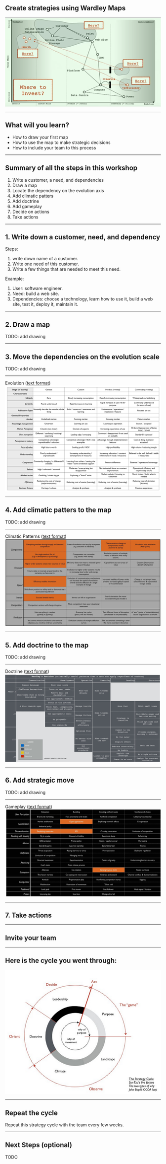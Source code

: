 <!--
size: 4:3
theme: default
-->

## Create strategies using Wardley Maps
![wardley](wardley.png)

---
<!-- paginate: true -->

## What will you learn?

- How to draw your first map
- How to use the map to make strategic decisions
- How to include your team to this process

---

## Summary of all the steps in this workshop
1. Write a customer, a need, and dependencies
1. Draw a map
1. Locate the dependency on the evolution axis
1. Add climatic patters
1. Add doctrine
1. Add gameplay
1. Decide on actions
1. Take actions

---

## 1. Write down a customer, need, and dependency

Steps:
1. write down name of a customer.
1. Write one need of this customer.
1. Write a few things that are needed to meet this need.

Example:
1. User: software engineer.
1. Need: build a web site.
1. Dependencies: choose a technology, learn how to use it, build a web site, test it, deploy it, maintain it.

---

## 2. Draw a map

TODO: add drawing

---

## 3. Move the dependencies on the evolution scale

TODO: add drawing

---

Evolution ([text format](evolution.html))
![evolution](evolution.jpeg)

---

## 4. Add climatic patters to the map

TODO: add drawing

---

Climatic Patterns ([text format](climatic-patterns.html))
![climate](climatic-patterns.jpeg)

---

## 5. Add doctrine to the map

TODO: add drawing

---

Doctrine ([text format](doctrine.html))
![doctrines](doctrine.jpeg)

---

## 6. Add strategic move

TODO: add drawing

---

Gameplay ([text format](gameplay.html))
![gameplay](gameplay.jpeg)

---

## 7. Take actions


---

## Invite your team

---

## Here is the cycle you went through:
![cycle](strategy-cycle.png)

---

## Repeat the cycle

Repeat this strategy cycle with the team every few weeks.

---

## Next Steps (optional)

TODO

